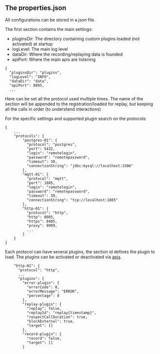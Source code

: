 ## The properties.json

All configurations can be stored in a json file.

The first section contains the main settings:

* pluginsDir: The directory containing custom plugins loaded (not activated) at startup
* logLevel: The main log level
* dataDir: Where the recording/replaying data is founded
* apiPort: Where the main apis are listening

```
{
  "pluginsDir": "plugins",
  "logLevel": "INFO",
  "dataDir": "data",
  "apiPort": 8095,
  ...
```

Here can be set all the protocol used multiple times. The name of the section will
be appended to the registration/loaded for replay, but keeping all the calls in
order (to understand interactions)

For the specific settings and supported plugin search on the protocols

```
{
    ...
    "protocols": {
        "postgres-01": {
          "protocol": "postgres",
          "port": 5432,
          "login": "remotelogin",
          "password": "remotepassword",
          "timeout": 30,
          "connectionString": "jdbc:mysql://localhost:3306"
        },
        "mqtt-01": {
          "protocol": "mqtt",
          "port": 1885,
          "login": "remotelogin",
          "password": "remotepassword",
          "timeout": 30,
          "connectionString": "tcp://localhost:1885"
        },
        "http-01": {
          "protocol": "http",
          "http": 8085,
          "https": 8485,
          "proxy": 9999,
          ...
        }
    }
}

```

Each protocol can have several plugins, the section id defines the plugin to load.
The plugins can be activated or deactivated via [apis](apis.md).

```
    "http-01": {
      "protocol": "http",
      ...
      "plugins": {
        "error-plugin": {
          "errorCode": 0,
          "errorMessage": "ERROR",
          "percentage": 0
        },
        "replay-plugin": {
          "replay": false,
          "replayId": "replay{timestamp}",
          "respectCallDuration": true,
          "blockExternal": true,
          "target": []
        },
        "record-plugin": {
          "record": false,
          "target": []
        }
```

